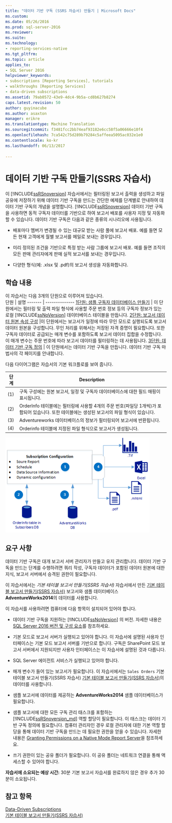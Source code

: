 ```yaml
---
title: "데이터 기반 구독 (SSRS 자습서) 만들기 | Microsoft Docs"
ms.custom: 
ms.date: 05/26/2016
ms.prod: sql-server-2016
ms.reviewer: 
ms.suite: 
ms.technology:
- reporting-services-native
ms.tgt_pltfrm: 
ms.topic: article
applies_to:
- SQL Server 2016
helpviewer_keywords:
- subscriptions [Reporting Services], tutorials
- walkthroughs [Reporting Services]
- data-driven subscriptions
ms.assetid: 79ab0572-43e9-4dc4-9b5a-cd8b627b8274
caps.latest.revision: 50
author: guyinacube
ms.author: asaxton
manager: erikre
ms.translationtype: Machine Translation
ms.sourcegitcommit: f3481fcc2bb74eaf93182e6cc58f5a06666e10f4
ms.openlocfilehash: 7ca542c75d289b79284c5affeea5095ac032e1e0
ms.contentlocale: ko-kr
ms.lasthandoff: 06/13/2017

---
```

# <a name="create-a-data-driven-subscription-ssrs-tutorial"></a>데이터 기반 구독 만들기(SSRS 자습서)
이 [!INCLUDE[ssRSnoversion](../includes/ssrsnoversion-md.md)] 자습서에서는 필터링된 보고서 출력을 생성하고 파일 공유에 저장하기 위해 데이터 기반 구독을 만드는 간단한 예제를 단계별로 안내하여 데이터 기반 구독의 개념을 설명합니다. 
[!INCLUDE[ssRSnoversion](../includes/ssrsnoversion-md.md)] 데이터 기반 구독을 사용하면 동적 구독자 데이터를 기반으로 하여 보고서 배포를 사용자 지정 및 자동화할 수 있습니다. 데이터 기반 구독은 다음과 같은 종류의 시나리오에 사용됩니다.  
  
-   배포마다 멤버가 변경될 수 있는 대규모 받는 사람 풀에 보고서 배포. 예를 들면 모든 현재 고객에게 월별 보고서를 메일로 보내는 경우입니다.  
  
-   미리 정의된 조건을 기반으로 특정 받는 사람 그룹에 보고서 배포. 예를 들면 조직의 모든 판매 관리자에게 판매 실적 보고서를 보내는 경우입니다.
+ 다양한 형식(예: .xlsx 및 .pdf)의 보고서 생성을 자동화합니다.  
  
## <a name="what-you-will-learn"></a>학습 내용  
 이 자습서는 다음 3개의 단원으로 이루어져 있습니다.  
 단원 | 설명
 ------- | --------------
 [1단원: 샘플 구독자 데이터베이스 만들기](../reporting-services/lesson-1-creating-a-sample-subscriber-database.md) | 이 단원에서는 필터링 및 출력 파일 형식에 사용할 주문 번호 정보 등의 구독자 정보가 있는 로컬 [!INCLUDE[ssNoVersion](../includes/ssnoversion-md.md)] 데이터베이스 테이블을 만듭니다.
[2단원: 보고서 데이터 원본 속성 구성](../reporting-services/lesson-2-modifying-the-report-data-source-properties.md) |이 단원에서는 보고서가 일정에 따라 무인 모드로 실행되도록 보고서 데이터 원본을 구성합니다. 무인 처리를 위해서는 저장된 자격 증명이 필요합니다. 또한 구독자 데이터로 공급되는 매개 변수를 포함하도록 보고서 데이터 집합을 수정합니다. 이 매개 변수는 주문 번호에 따라 보고서 데이터를 필터링하는 데 사용됩니다.
 [3단원: 데이터 기반 구독 정의](../reporting-services/lesson-3-defining-a-data-driven-subscription.md) | 이 단원에서는 데이터 기반 구독을 만듭니다. 데이터 기반 구독 마법사의 각 페이지를 안내합니다.

 다음 다이어그램은 자습서의 기본 워크플로를 보여 줍니다.

단계  |Description 
---------|---------
(1)     |  구독 구성에는 원본 보고서, 일정 및 구독자 데이터베이스에 대한 필드 매핑이 표시됩니다.        
(2)     | OrderInfo 테이블에는 필터링에 사용할 4개의 주문 번호(파일당 1개씩)가 포함되어 있습니다. 또한 테이블에는 생성된 보고서의 파일 형식이 있습니다.
(3)     | Adventureworks 데이터베이스의 정보가 필터링되어 보고서에 반환됩니다. 
(4)     | Orderinfo 테이블에 지정된 파일 형식으로 보고서가 생성됩니다.

 
 
   ![ssrs_tutorial_datadriven_flow](../reporting-services/media/ssrs-tutorial-datadriven-flow.png) 
  
## <a name="requirements"></a>요구 사항  
데이터 기반 구독은 대개 보고서 서버 관리자가 만들고 유지 관리합니다. 데이터 기반 구독을 만드는 단계를 수행하려면 쿼리 작성, 구독자 데이터가 포함된 데이터 원본에 대한 지식, 보고서 서버에서 승격된 권한이 필요합니다.  
  
이 자습서에서는 *기본 테이블 보고서 만들기&#40;SSRS 자습서&#41;* 자습서에서 만든 [기본 테이블 보고서 만들기&#40;SSRS 자습서&#41;](../reporting-services/create-a-basic-table-report-ssrs-tutorial.md) 보고서와 샘플 데이터베이스 **AdventureWorks2014**의 데이터를 사용합니다.  
  
이 자습서를 사용하려면 컴퓨터에 다음 항목이 설치되어 있어야 합니다.  
  
-   데이터 기반 구독을 지원하는 [!INCLUDE[ssNoVersion](../includes/ssnoversion-md.md)] 의 버전. 자세한 내용은 [SQL Server 2016 버전 및 구성 요소](../sql-server/editions-and-components-of-sql-server-2016.md)를 참조하세요.  
  
-   기본 모드로 보고서 서버가 실행되고 있어야 합니다. 이 자습서에 설명된 사용자 인터페이스는 기본 모드 보고서 서버를 기반으로 합니다. 구독은 SharePoint 모드 보고서 서버에서 지원되지만 사용자 인터페이스는 이 자습서에 설명된 것과 다릅니다.  
  
-   SQL Server 에이전트 서비스가 실행되고 있어야 합니다.  
  
-   매개 변수가 들어 있는 보고서가 필요합니다. 이 자습서에서는 `Sales Orders` 기본 테이블 보고서 만들기&#40;SSRS 자습서&#41; [기본 테이블 보고서 만들기&#40;SSRS 자습서&#41;](../reporting-services/create-a-basic-table-report-ssrs-tutorial.md)의 데이터를 사용합니다.  
  
-   샘플 보고서에 데이터를 제공하는 **AdventureWorks2014** 샘플 데이터베이스가 필요합니다.  
  
-   샘플 보고서에 대한 모든 구독 관리 태스크를 포함하는 [!INCLUDE[ssRSnoversion_md](../includes/ssrsnoversion-md.md)] 역할 할당이 필요합니다. 이 태스크는 데이터 기반 구독 정의에 필요합니다. 컴퓨터 관리자인 경우 로컬 관리자에 대한 기본 역할 할당을 통해 데이터 기반 구독을 만드는 데 필요한 권한을 얻을 수 있습니다. 자세한 내용은 [Granting Permissions on a Native Mode Report Server](../reporting-services/security/granting-permissions-on-a-native-mode-report-server.md)을 참조하세요.  
  
-   쓰기 권한이 있는 공유 폴더가 필요합니다. 이 공유 폴더는 네트워크 연결을 통해 액세스할 수 있어야 합니다.  
  
**자습서에 소요되는 예상 시간:** 30분 기본 보고서 자습서를 완료하지 않은 경우 추가 30분이 소요됩니다.  
  
## <a name="see-also"></a>참고 항목  
[Data-Driven Subscriptions](../reporting-services/subscriptions/data-driven-subscriptions.md)  
[기본 테이블 보고서 만들기&#40;SSRS 자습서&#41;](../reporting-services/create-a-basic-table-report-ssrs-tutorial.md)
 



